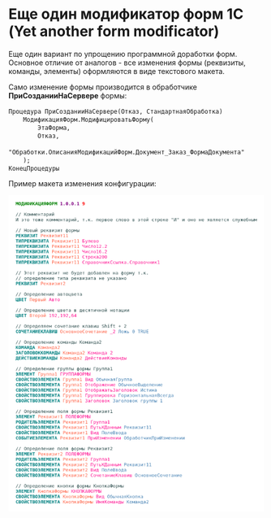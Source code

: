 # Еще один модификатор форм 1С (Yet another form modificator)

Еще один вариант по упрощению программной доработки форм. Основное отличие от аналогов - все изменения формы (реквизиты, команды, элементы) оформляются в виде текстового макета.

Само изменение формы производится в обработчике **ПриСозданииНаСервере** формы:

``` bsl
Процедура ПриСозданииНаСервере(Отказ, СтандартнаяОбработка)
    МодификацияФорм.МодифицироватьФорму(
        ЭтаФорма,
        Отказ,
        "Обработки.ОписанияМодификацийФорм.Документ_Заказ_ФормаДокумента"
    );
КонецПроцедуры
```

Пример макета изменения конфигурации:

![Макет изменения формы](/docs/img/template.png "Макет изменения формы")
